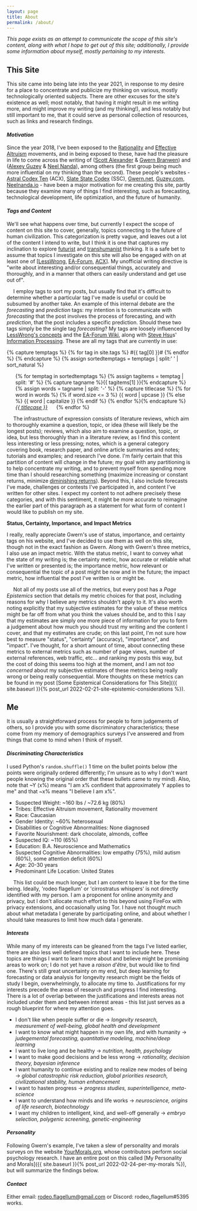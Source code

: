 ```yaml
---
layout: page
title: About
permalink: /about/
---
```


<!-- Considerations for this post:
What is this site about?
Why does this site exist?
Who are you?
  What are your goals?
  What are your instruments?-->

_This page exists as an attempt to communicate the scope of this site's content, along with what I hope to get out of this site; additionally, I provide some information about myself, mostly pertaining to my interests_.

## This Site

This site came into being late into the year 2021, in response to my desire for a place to concentrate and publicize my thinking on various, mostly technologically oriented subjects. There are other excuses for the site's existence as well; most notably, that having it might result in me writing more, and might improve my writing (and my thinking!), and less notably but still important to me, that it could serve as personal collection of resources, such as links and research findings.

#### *Motivation*

Since the year 2018, I've been exposed to the [Rationality](https://www.overcomingbias.com/) and [Effective Altruism](https://www.effectivealtruism.org/) movements, and in being exposed to these, have had the pleasure in life to come across the writing of ([Scott Alexander](https://www.lesswrong.com/users/scottalexander) & [Gwern Branwen](https://www.lesswrong.com/users/gwern)) and ([Alexey Guzey](https://www.lesswrong.com/users/guzey) & [Neel Nanda](https://www.lesswrong.com/users/neel-nanda-1)), among others (the first group being much more influential on my thinking than the second). These people's websites - [Astral Codex Ten](https://astralcodexten.substack.com/) (ACX), [Slate State Codex](https://slatestarcodex.com/) (SSC), [Gwern.net](https://www.gwern.net/), [Guzey.com](https://guzey.com/), [Neelnanda.io](https://www.neelnanda.io/) - have been a major motivation for me creating this site, partly because they examine many of things I find interesting, such as forecasting, technological development, life optimization, and the future of humanity.

#### *Tags and Content*

We'll see what happens over time, but currently I expect the scope of content on this site to cover, generally, topics connecting to the future of human civilization. This categorization is pretty vague, and leaves out a lot of the content I intend to write, but I think it is one that captures my inclination to explore [futurist](https://en.wikipedia.org/wiki/Futures_studies) and [transhumanist](https://en.wikipedia.org/wiki/Transhumanism) thinking. It is a safe bet to assume that topics I investigate on this site will also be engaged with on at least one of [[LessWrong](https://www.lesswrong.com/), [EA-Forum](https://forum.effectivealtruism.org/), [ACX](https://astralcodexten.substack.com/)]. My unofficial writing directive is "write about interesting and/or consequential things, accurately and thoroughly, and in a manner that others can easily understand and get use out of".

&emsp; I employ tags to sort my posts, but usually find that it's difficult to determine whether a particular tag I've made is useful or could be subsumed by another take. An example of this internal debate are the _forecasting_ and _prediction_ tags: my intention is to communicate with _forecasting_ that the post involves the process of forecasting, and with _prediction_, that the post includes a specific prediction. Should these two tags simply be the single tag _forecasting_? My tags are loosely influenced by [LessWrong's concepts](https://www.lesswrong.com/tags/all) and the [EA-Forum Wiki](https://forum.effectivealtruism.org/tags/all), along with [Steve Hsu](https://twitter.com/hsu_steve)s' [Information Processing](https://infoproc.blogspot.com/2021/07/polygenic-embryo-screening-comments-on.html). These are all my tags that are currently in use:

{% capture temptags %}
  {% for tag in site.tags %}
    #{{ tag[0] }}#
  {% endfor %}
{% endcapture %}
{% assign sortedtemptags = temptags | split:' ' | sort_natural %}
<ul>
{% for temptag in sortedtemptags %}
  {% assign tagitems = temptag | split: '#' %}
  {% capture tagname %}{{ tagitems[1] }}{% endcapture %}
  {% assign words = tagname | split: '-' %}
  {% capture titlecase %}
  {% for word in words %}
    {% if word.size <= 3 %}
      {{ word | upcase }}
    {% else %}
    {{ word | capitalize }}
    {% endif %}
  {% endfor %}{% endcapture %}
   <li style="display: inline-block; margin-right: 20px"><a href="/tag/{{ tagname }}"><em> {{ titlecase }} </em></a></li>
{% endfor %}
</ul>

&emsp; The infrastructure of expression consists of literature reviews, which aim to thoroughly examine a question, topic, or idea (these will likely be the longest posts); reviews, which also aim to examine a question, topic, or idea, but less thoroughly than in a literature review, as I find this content less interesting or less pressing; notes, which is a general category covering book, research paper, and online article summaries and notes; tutorials and examples; and research I've done. I'm fairly certain that this partition of content will change in the future; my goal with any partitioning is to help concentrate my writing, and to prevent myself from spending more time than I should researching something (maximize increasing or constant returns, minimize [diminishing returns](https://en.wikipedia.org/wiki/Diminishing_returns)). Beyond this, I also include forecasts I've made, challenges or contests I've participated in, and content I've written for other sites. I expect my content to not adhere precisely these categories, and with this sentiment, it might be more accurate to reimagine the earlier part of this paragraph as a statement for what form of content I would like to publish on my site.

__Status, Certainty, Importance, and Impact Metrics__

I really, really appreciate Gwern's use of status, importance, and certainty tags on his website, and I've decided to use them as well on this site, though not in the exact fashion as Gwern. Along with Gwern's three metrics, I also use an impact metric. With the status metric, I want to convey what the state of my writing is; the certainty metric, how accurate or reliable what I've written or presented is; the importance metric, how relevant or consequential the topic of a post might be now and in the future; the impact metric, how influential the post I've written is or might be.

&emsp; Not all of my posts use all of the metrics, but every post has a _Page Epistemics_ section that details my metric choices for that post, including reasons for why I believe any metrics shouldn't apply to it. It's also worth noting explicitly that my subjective estimates for the value of these metrics might be far off from what you think the values should be, and to this I say that my estimates are simply one more piece of information for you to form a judgement about how much you should trust my writing and the content I cover, and that my estimates are crude; on this last point, I'm not sure how best to measure "status", "certainty" (accuracy), "importance", and "impact". I've thought, for a short amount of time, about connecting these metrics to external metrics such as number of page views, number of external references, web traffic, etc... and ranking my posts this way, but the cost of doing this seems too high at the moment, and I am not _too concerned_ about my subjective estimates of these metrics being really wrong or being really consequential. More thoughts on these metrics can be found in my post [Some Epistemical Considerations for This Site]({{ site.baseurl }}{% post_url 2022-02-21-site-epistemic-considerations %}).  



## Me

It is usually a straightforward process for people to form judgements of others, so I provide you with some discriminatory characteristics; these come from my memory of demographics surveys I've answered and from things that come to mind when I think of myself.

#### *Discriminating Characteristics*

I used Python's ```random.shuffle()``` 1 time on the bullet points below (the points were originally ordered differently; I'm unsure as to why I don't want people knowing the original order that these bullets came to my mind). Also, note that ~Y (x%) means "I am x% confident that approximately Y applies to me" and that ~x% means "I believe I am x%".

- Suspected Weight: ~160 lbs / ~72.6 kg (80%)
- Tribes: Effective Altruism movement,  Rationality movement
- Race: Caucasian
- Gender Identity: ~60% heterosexual  
- Disabilities or Cognitive Abnormalities: None diagnosed
- Favorite Nourishment: dark chocolate, almonds, coffee
- Suspected IQ: ~110 (65%)
- Education: B.A. Neuroscience and Mathematics
- Suspected Cognitive Abnormalities: low empathy (75%), mild autism (60%), some attention deficit (60%)
- Age: 20-30 years
- Predominant Life Location: United States

&emsp; This list could be much longer, but I am content to leave it be for the time being. Ideally, 'rodeo flagellum' or 'cirrostratus whispers' is not directly identified with my person. I am a proponent for online anonymity and privacy, but I don't allocate much effort to this beyond using FireFox with privacy extensions, and occasionally using Tor. I have not thought much about what metadata I generate by participating online, and about whether I should take measures to limit how much data I generate.  

#### *Interests*

While many of my interests can be gleaned from the tags I've listed earlier, there are also less well defined topics that I want to include here. These topics are things I want to learn more about and believe might be promising areas to work on; I do not yet have a _raison d'être_, but would like to find one. There's still great uncertainty on my end, but deep learning for forecasting or data analysis for longevity research might be the fields of study I begin, overwhelmingly, to allocate my time to. Justifications for my interests precede the areas of research and progress I find interesting. There is a lot of overlap between the justifications and interests areas not included under them and between interest areas - this list just serves as a rough blueprint for where my attention goes.

- I don't like when people suffer or die &rarr; _longevity research, measurement of well-being, global health and development_
- I want to know what might happen in my own life, and with humanity &rarr; _judegemental forecasting, quantitative modeling, machine/deep learning_
- I want to live long and be healthy &rarr; _nutrition, health, psychology_
- I want to make good decisions and be less wrong &rarr; _rationality, decision theory, bayesian inference_
- I want humanity to continue existing and to realize new modes of being &rarr; _global catastrophic risk reduction, global priorities research, civilizational stability, human enhancement_
- I want to hasten progress &rarr; _progress studies, superintelligence, meta-science_
- I want to understand how minds and life works &rarr; _neuroscience, origins of life research, biotechnology_
- I want my children to intelligent, kind, and well-off generally &rarr; _embryo selection, polygenic screening, genetic-engineering_

#### *Personality*

Following Gwern's example, I've taken a slew of personality and morals surveys on the  website [YourMorals.org](https://yourmorals.org/), whose contributors perform social psychology research. I have an entire post on this called [My Personality and Morals]({{ site.baseurl }}{% post_url 2022-02-24-per-my-morals %}), but will summarize the findings below.

#### *Contact*

Either email: rodeo.flagellum@gmail.com or Discord: rodeo_flagellum#5395 works.
